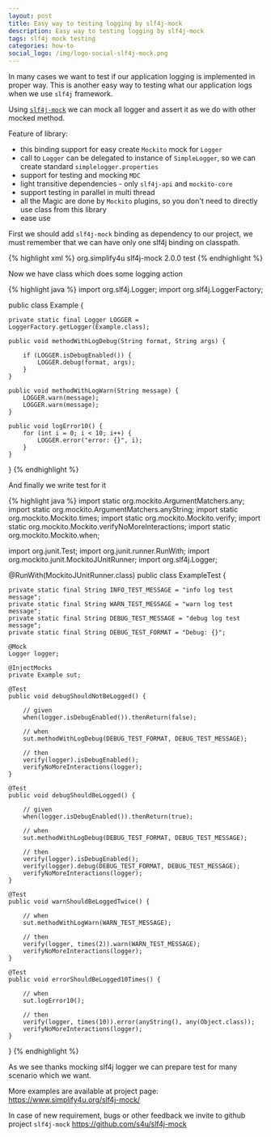 ```yaml
---
layout: post
title: Easy way to testing logging by slf4j-mock
description: Easy way to testing logging by slf4j-mock
tags: slf4j mock testing
categories: how-to
social_logo: /img/logo-social-slf4j-mock.png
---
```


In many cases we want to test if our application logging is implemented in proper way.
This is another easy way to testing what our application logs when we use `slf4j` framework.

Using [`slf4j-mock`](https://www.simplify4u.org/slf4j-mock/) we can mock all logger and assert it as we do with other mocked method.

Feature of library:
 - this binding support for easy create `Mockito` mock for `Logger`
 - call to `Logger` can be delegated to instance of `SimpleLogger`,
   so we can create standard `simplelogger.properties` 
 - support for testing and mocking `MDC`
 - light transitive dependencies - only `slf4j-api` and `mockito-core`
 - support testing in parallel in multi thread
 - all the Magic are done by `Mockito` plugins, so you don't need to directly use class from this library
 - ease use

<!-- -->

First we should add `slf4j-mock` binding as dependency to our project,
we must remember that we can have only one slf4j binding on classpath.

{% highlight xml %}
<dependency>
    <groupId>org.simplify4u</groupId>
    <artifactId>slf4j-mock</artifactId>
    <version>2.0.0<version>
    <scope>test</scope>
</dependency>
{% endhighlight %}

Now we have class which does some logging action

{% highlight java %}
import org.slf4j.Logger;
import org.slf4j.LoggerFactory;

public class Example {

    private static final Logger LOGGER = LoggerFactory.getLogger(Example.class);

    public void methodWithLogDebug(String format, String args) {

        if (LOGGER.isDebugEnabled()) {
            LOGGER.debug(format, args);
        }
    }

    public void methodWithLogWarn(String message) {
        LOGGER.warn(message);
        LOGGER.warn(message);
    }

    public void logError10() {
        for (int i = 0; i < 10; i++) {
            LOGGER.error("error: {}", i);
        }
    }
}
{% endhighlight %}

And finally we write test for it

{% highlight java %}
import static org.mockito.ArgumentMatchers.any;
import static org.mockito.ArgumentMatchers.anyString;
import static org.mockito.Mockito.times;
import static org.mockito.Mockito.verify;
import static org.mockito.Mockito.verifyNoMoreInteractions;
import static org.mockito.Mockito.when;

import org.junit.Test;
import org.junit.runner.RunWith;
import org.mockito.junit.MockitoJUnitRunner;
import org.slf4j.Logger;

@RunWith(MockitoJUnitRunner.class)
public class ExampleTest {

    private static final String INFO_TEST_MESSAGE = "info log test message";
    private static final String WARN_TEST_MESSAGE = "warn log test message";
    private static final String DEBUG_TEST_MESSAGE = "debug log test message";
    private static final String DEBUG_TEST_FORMAT = "Debug: {}";

    @Mock
    Logger logger;

    @InjectMocks
    private Example sut;

    @Test
    public void debugShouldNotBeLogged() {

        // given
        when(logger.isDebugEnabled()).thenReturn(false);

        // when
        sut.methodWithLogDebug(DEBUG_TEST_FORMAT, DEBUG_TEST_MESSAGE);

        // then
        verify(logger).isDebugEnabled();
        verifyNoMoreInteractions(logger);
    }

    @Test
    public void debugShouldBeLogged() {

        // given
        when(logger.isDebugEnabled()).thenReturn(true);

        // when
        sut.methodWithLogDebug(DEBUG_TEST_FORMAT, DEBUG_TEST_MESSAGE);

        // then
        verify(logger).isDebugEnabled();
        verify(logger).debug(DEBUG_TEST_FORMAT, DEBUG_TEST_MESSAGE);
        verifyNoMoreInteractions(logger);
    }

    @Test
    public void warnShouldBeLoggedTwice() {

        // when
        sut.methodWithLogWarn(WARN_TEST_MESSAGE);

        // then
        verify(logger, times(2)).warn(WARN_TEST_MESSAGE);
        verifyNoMoreInteractions(logger);
    }

    @Test
    public void errorShouldBeLogged10Times() {

        // when
        sut.logError10();

        // then
        verify(logger, times(10)).error(anyString(), any(Object.class));
        verifyNoMoreInteractions(logger);
    }
}
{% endhighlight %}

As we see thanks mocking slf4j logger we can prepare test for many scenario which we want.

More examples are available at project page: <https://www.simplify4u.org/slf4j-mock/>

In case of new requirement, bugs or other feedback we invite to github project
`slf4j-mock` <https://github.com/s4u/slf4j-mock>

